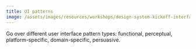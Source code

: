 ```yaml
---
title: UI patterns
image: /assets/images/resources/workshops/design-system-kickoff-interface-inventory/map.svg
---
```


Go over different user interface pattern types: functional, perceptual,
platform-specific, domain-specific, persuasive.
